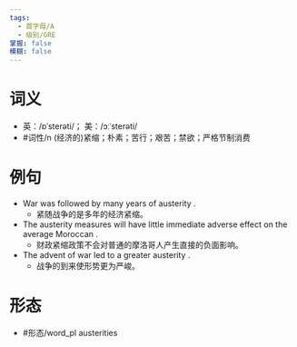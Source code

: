```yaml
---
tags:
  - 首字母/A
  - 级别/GRE
掌握: false
模糊: false
---
```

# 词义
- 英：/ɒˈsterəti/； 美：/ɔːˈsterəti/
- #词性/n  (经济的)紧缩；朴素；苦行；艰苦；禁欲；严格节制消费
# 例句
- War was followed by many years of austerity .
	- 紧随战争的是多年的经济紧缩。
- The austerity measures will have little immediate adverse effect on the average Moroccan .
	- 财政紧缩政策不会对普通的摩洛哥人产生直接的负面影响。
- The advent of war led to a greater austerity .
	- 战争的到来使形势更为严峻。
# 形态
- #形态/word_pl austerities
